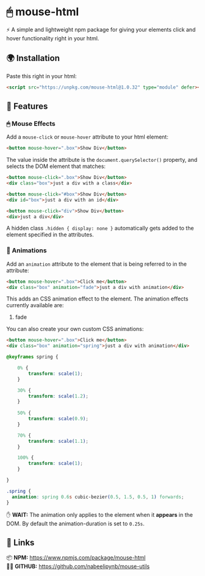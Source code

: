 # 🖱 mouse-html

⚡ A simple and lightweight npm package for giving your elements click and hover functionality right in your html.


## 🌍 Installation

Paste this right in your html:
```html
<script src="https://unpkg.com/mouse-html@1.0.32" type="module" defer></script>
```

## 🚀 Features

### 🖱 Mouse Effects

Add a `mouse-click` or `mouse-hover` attribute to your html element:

```html
<button mouse-hover=".box">Show Div</button>
```

The value inside the attribute is the `document.querySelector()` property, and selects the DOM element that matches:

```html
<button mouse-click=".box">Show Div</button>
<div class="box">just a div with a class</div>
```

```html
<button mouse-click="#box">Show Div</button>
<div id="box">just a div with an id</div>
```

```html
<button mouse-click="div">Show Div</button>
<div>just a div</div>
```

A hidden class `.hidden { display: none }` automatically gets added to the element specified in the attributes.

### 🎉 Animations

Add an `animation` attribute to the element that is being referred to in the attribute:

```html
<button mouse-hover=".box">Click me</button>
<div class="box" animation="fade">just a div with animation</div>
```

This adds an CSS animation effect to the element. The animation effects currently available are:<br>

1. fade

You can also create your own custom CSS animations:

```html
<button mouse-hover=".box">Click me</button>
<div class="box" animation="spring">just a div with animation</div>
```

```css
@keyframes spring {

    0% {
        transform: scale(1);
    }

    30% {
        transform: scale(1.2);
    }
    
    50% {
        transform: scale(0.9);
    }

    70% {
        transform: scale(1.1);
    }

    100% {
        transform: scale(1);
    }

}

.spring {
  animation: spring 0.6s cubic-bezier(0.5, 1.5, 0.5, 1) forwards;
}
```
✋ **WAIT:** The animation only applies to the element when it **appears** in the DOM. By default the animation-duration is set to `0.25s`.

## 🔗 Links

📦 **NPM:** https://www.npmjs.com/package/mouse-html<br>
🐱‍👤 **GITHUB:** https://github.com/nabeelipynb/mouse-utils